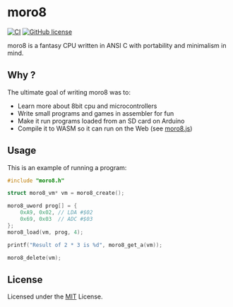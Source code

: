 # moro8

[![CI](https://github.com/Nauja/moro8/actions/workflows/CI.yml/badge.svg)](https://github.com/Nauja/moro8/actions/workflows/CI.yml)
[![GitHub license](https://img.shields.io/badge/license-MIT-blue.svg)](https://raw.githubusercontent.com/Nauja/moro8/master/LICENSE)

moro8 is a fantasy CPU written in ANSI C with portability and minimalism in mind.

## Why ?

The ultimate goal of writing moro8 was to:

  * Learn more about 8bit cpu and microcontrollers
  * Write small programs and games in assembler for fun
  * Make it run programs loaded from an SD card on Arduino
  * Compile it to WASM so it can run on the Web (see [moro8.js](https://github.com/Nauja/moro8.js))

## Usage

This is an example of running a program:

```c
#include "moro8.h"

struct moro8_vm* vm = moro8_create();

moro8_uword prog[] = {
    0xA9, 0x02, // LDA #$02
    0x69, 0x03  // ADC #$03
};
moro8_load(vm, prog, 4);

printf("Result of 2 * 3 is %d", moro8_get_a(vm));

moro8_delete(vm);
```

## License

Licensed under the [MIT](LICENSE) License.
